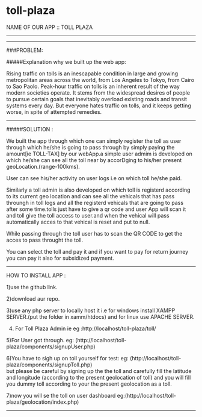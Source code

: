 # toll-plaza

NAME OF OUR APP :: TOLL PLAZA

******************************************************************************************************
******************************************************************************************************

###PROBLEM:

#####Explanation why we built up the web app:

Rising traffic on tolls is an inescapable condition in large and growing metropolitan areas across the world, from Los Angeles to Tokyo, from Cairo to Sao Paolo. Peak-hour traffic on tolls is an inherent result of the way modern societies operate. It stems from the widespread desires of people to pursue certain goals that inevitably overload existing roads and transit systems every day. But everyone hates traffic on tolls, and it keeps getting worse, in spite of attempted remedies.

******************************************************************************************************

#####SOLUTION : 

We built the app through which one can simply register the toll as user through which he/she is going to pass through by simply paying the amount[ie TOLL-TAX] by our webApp.a simple user admim is developed on which he/she can see all the toll near by accorDging to his/her present geoLocation.(range-100kms).

User can see his/her activity on user logs i.e on which toll he/she paid.

Similarly a toll admin is also developed on which toll is registerd according to its current geo location and can see all the vehicals that has pass throungh in toll logs and all the registerd vehicals that are going to pass after some time.tolls just have to give a qr code and user App will scan it and toll give the toll access to user.and when the vehical will pass automatically acces to that vehical is reset and put to null.

While passing through the toll user has to scan the QR CODE to get the acces to pass throught the toll.

You can select the toll and pay it and if you want to pay for return journey you can pay it also for subsidized payment.

******************************************************************************************************

HOW TO INSTALL APP : 

1)use the github link.

2)download aur repo.

3)use any php server to locally host it i.e for windows install XAMPP SERVER.(put the folder in xamm/htdocs)
  and for linux use APACHE SERVER.
  
4) For Toll Plaza Admin ie   eg :http://localhost/toll-plaza/toll/

5)For User got through.   eg: (http://localhost/toll-plaza/components/signupUser.php)  

6)You have to sigh up on toll yourself for test:   eg: (http://localhost/toll-plaza/components/signupToll.php)  
  but please be careful by signing up the the toll and carefully fill the latitude and longitude (according to the  present geolocation of toll) and you will fill you dummy toll according to your the  present geolocation as a toll.
  
7)now you will se the toll on user dashboard    eg:(http://localhost/toll-plaza/geolocation/index.php)

******************************************************************************************************


